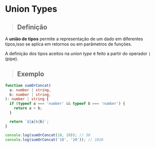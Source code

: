 # Union Types

> ## **Definição**

A **união de tipos** permite a representação de um dado em diferentes tipos,isso se aplica em retornos ou em parâmetros de funções.

A definição dos tipos aceitos na _union type_ é feito a partir do operador `|` (pipe).

> ## **Exemplo**

```ts
function sumOrConcat(
  a: number | string,
  b: number | string,
): number | string {
  if (typeof a === 'number' && typeof b === 'number') {
    return a + b;
  }

  return `${a}${b}`;
}

console.log(sumOrConcat(10, 20)); // 30
console.log(sumOrConcat('10', '20')); // 1020
```
